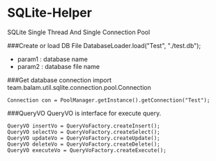 # SQLite-Helper
SQLite Single Thread And Single Connection Pool

###Create or load DB File
    DatabaseLoader.load("Test", "./test.db");
* param1 : database name
* param2 : database file name

###Get database connection
    import team.balam.util.sqlite.connection.pool.Connection
    
    Connection con = PoolManager.getInstance().getConnection("Test");

###QueryVO
QueryVO is interface for execute query.
<pre><code>QueryVO insertVo = QueryVoFactory.createInsert();
QueryVO selectVo = QueryVoFactory.createSelect();
QueryVO updateVo = QueryVoFactory.createUpdate();
QueryVO deleteVo = QueryVoFactory.createDelete();
QueryVO executeVo = QueryVoFactory.createExecute();</code></pre>
    
